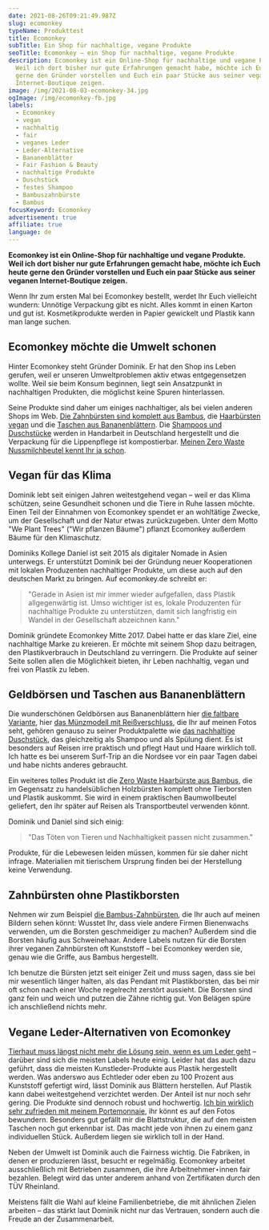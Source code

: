 ```yaml
---
date: 2021-08-26T09:21:49.987Z
slug: ecomonkey
typeName: Produkttest
title: Ecomonkey
subTitle: Ein Shop für nachhaltige, vegane Produkte
seoTitle: Ecomonkey – ein Shop für nachhaltige, vegane Produkte
description: Ecomonkey ist ein Online-Shop für nachhaltige und vegane Produkte.
  Weil ich dort bisher nur gute Erfahrungen gemacht habe, möchte ich Euch heute
  gerne den Gründer vorstellen und Euch ein paar Stücke aus seiner veganen
  Internet-Boutique zeigen.
image: /img/2021-08-03-ecomonkey-34.jpg
ogImage: /img/ecomonkey-fb.jpg
labels:
  - Ecomonkey
  - vegan
  - nachhaltig
  - fair
  - veganes Leder
  - Leder-Alternative
  - Bananenblätter
  - Fair Fashion & Beauty
  - nachhaltige Produkte
  - Duschstück
  - festes Shampoo
  - Bambuszahnbürste
  - Bambus
focusKeyword: Ecomonkey
advertisement: true
affiliate: true
language: de
---
```

**Ecomonkey ist ein Online-Shop für nachhaltige und vegane Produkte. Weil ich dort bisher nur gute Erfahrungen gemacht habe, möchte ich Euch heute gerne den Gründer vorstellen und Euch ein paar Stücke aus seiner veganen Internet-Boutique zeigen.**

Wenn Ihr zum ersten Mal bei Ecomonkey bestellt, werdet Ihr Euch vielleicht wundern: Unnötige Verpackung gibt es nicht. Alles kommt in einen Karton und gut ist. Kosmetikprodukte werden in Papier gewickelt und Plastik kann man lange suchen.

## Ecomonkey möchte die Umwelt schonen

Hinter Ecomonkey steht Gründer Dominik. Er hat den Shop ins Leben gerufen, weil er unseren Umweltproblemen aktiv etwas entgegensetzen wollte. Weil sie beim Konsum beginnen, liegt sein Ansatzpunkt in nachhaltigen Produkten, die möglichst keine Spuren hinterlassen.

Seine Produkte sind daher um einiges nachhaltiger, als bei vielen anderen Shops im Web. [Die Zahnbürsten sind komplett aus Bambus](https://t.adcell.com/p/click?promoId=261734&slotId=80259&param0=https%3A%2F%2Fwww.ecomonkey.de%2Fprodukt%2Fbambus-zahnbuerste-erwachsene%2F), die [Haarbürsten vegan](https://t.adcell.com/p/click?promoId=261734&slotId=80259&param0=https%3A%2F%2Fwww.ecomonkey.de%2Fprodukt%2Fnachhaltige-bambus-haarbuerste%2F) und die [Taschen aus Bananenblättern](https://t.adcell.com/p/click?promoId=261734&slotId=80259&param0=https%3A%2F%2Fwww.ecomonkey.de%2Fprodukt%2Fclutch-umhaengetasche-aus-echten-bananenblaettern-veganes-kunstleder-oekologisch-nachhaltig-fair-produziert%2F). Die [Shampoos und Duschstücke](https://t.adcell.com/p/click?promoId=261734&slotId=80259&param0=https%3A%2F%2Fwww.ecomonkey.de%2Fprodukt%2Fshampoo-duschstueck-brennnessel-rosmarin%2F) werden in Handarbeit in Deutschland hergestellt und die Verpackung für die Lippenpflege ist kompostierbar. [Meinen Zero Waste Nussmilchbeutel kennt Ihr ja schon](/2021/08/hafermilch-selber-machen/).

## Vegan für das Klima

Dominik lebt seit einigen Jahren weitestgehend vegan – weil er das Klima schützen, seine Gesundheit schonen und die Tiere in Ruhe lassen möchte. Einen Teil der Einnahmen von Ecomonkey spendet er an wohltätige Zwecke, um der Gesellschaft und der Natur etwas zurückzugeben. Unter dem Motto "We Plant Trees" ("Wir pflanzen Bäume") pflanzt Ecomonkey außerdem Bäume für den Klimaschutz.

Dominiks Kollege Daniel ist seit 2015 als digitaler Nomade in Asien unterwegs. Er unterstützt Dominik bei der Gründung neuer Kooperationen mit lokalen Produzenten nachhaltiger Produkte, um diese auch auf den deutschen Markt zu bringen. Auf ecomonkey.de schreibt er:

> "Gerade in Asien ist mir immer wieder aufgefallen, dass Plastik allgegenwärtig ist. Umso wichtiger ist es, lokale Produzenten für nachhaltige Produkte zu unterstützen, damit sich langfristig ein Wandel in der Gesellschaft abzeichnen kann."

Dominik gründete Ecomonkey Mitte 2017. Dabei hatte er das klare Ziel, eine nachhaltige Marke zu kreieren. Er möchte mit seinem Shop dazu beitragen, den Plastikverbrauch in Deutschland zu verringern. Die Produkte auf seiner Seite sollen allen die Möglichkeit bieten, ihr Leben nachhaltig, vegan und frei von Plastik zu leben.

## Geldbörsen und Taschen aus Bananenblättern

Die wunderschönen Geldbörsen aus Bananenblättern hier [die faltbare Variante](https://t.adcell.com/p/click?promoId=261734&slotId=80259&param0=https%3A%2F%2Fwww.ecomonkey.de%2Fprodukt%2Fgeldboerse-vegan-aus-echten-blaettern-in-schwarz%2F), hier [das Münzmodell mit Reißverschluss](https://t.adcell.com/p/click?promoId=261734&slotId=80259&param0=https%3A%2F%2Fwww.ecomonkey.de%2Fprodukt%2Fmuenzportemonnaie-vegan-aus-echten-blaettern-in-gruen%2F), die Ihr auf meinen Fotos seht, gehören genauso zu seiner Produktpalette wie [das nachhaltige Duschstück](https://t.adcell.com/p/click?promoId=261734&slotId=80259&param0=https%3A%2F%2Fwww.ecomonkey.de%2Fprodukt%2Fshampoo-duschstueck-brennnessel-rosmarin%2F), das gleichzeitig als Shampoo und als Spülung dient. Es ist besonders auf Reisen irre praktisch und pflegt Haut und Haare wirklich toll. Ich hatte es bei unserem Surf-Trip an die Nordsee vor ein paar Tagen dabei und habe nichts anderes gebraucht. 

<Gallery name="ecomonkey-shop-1" />

Ein weiteres tolles Produkt ist die [Zero Waste Haarbürste aus Bambus](https://t.adcell.com/p/click?promoId=261734&slotId=80259&param0=https%3A%2F%2Fwww.ecomonkey.de%2Fprodukt%2Fnachhaltige-bambus-haarbuerste%2F), die im Gegensatz zu handelsüblichen Holzbürsten komplett ohne Tierborsten und Plastik auskommt. Sie wird in einem praktischen Baumwollbeutel geliefert, den ihr später auf Reisen als Transportbeutel verwenden könnt.

Dominik und Daniel sind sich einig:

> "Das Töten von Tieren und Nachhaltigkeit passen nicht zusammen."

Produkte, für die Lebewesen leiden müssen, kommen für sie daher nicht infrage. Materialien mit tierischem Ursprung finden bei der Herstellung keine Verwendung.

## Zahnbürsten ohne Plastikborsten

Nehmen wir zum Beispiel [die Bambus-Zahnbürsten](https://t.adcell.com/p/click?promoId=261734&slotId=80259&param0=https%3A%2F%2Fwww.ecomonkey.de%2Fprodukt%2Fbambus-zahnbuerste-erwachsene%2F), die Ihr auch auf meinen Bildern sehen könnt: Wusstet Ihr, dass viele andere Firmen Bienenwachs verwenden, um die Borsten geschmeidiger zu machen? Außerdem sind die Borsten häufig aus Schweinehaar. Andere Labels nutzen für die Borsten ihrer veganen Zahnbürsten oft Kunststoff – bei Ecomonkey werden sie, genau wie die Griffe, aus Bambus hergestellt.

Ich benutze die Bürsten jetzt seit einiger Zeit und muss sagen, dass sie bei mir wesentlich länger halten, als das Pendant mit Plastikborsten, das bei mir oft schon nach einer Woche regelrecht zerstört aussieht. Die Borsten sind ganz fein und weich und putzen die Zähne richtig gut. Von Belägen spüre ich anschließend nichts mehr.

## Vegane Leder-Alternativen von Ecomonkey

[Tierhaut muss längst nicht mehr die Lösung sein, wenn es um Leder geht](/2020/07/leder-pelz/) – darüber sind sich die meisten Labels heute einig. Leider hat das auch dazu geführt, dass die meisten Kunstleder-Produkte aus Plastik hergestellt werden. Was anderswo aus Echtleder oder eben zu 100 Prozent aus Kunststoff gefertigt wird,  lässt Dominik aus Blättern herstellen. Auf Plastik kann dabei weitestgehend verzichtet werden. Der Anteil ist nur noch sehr gering. Die Produkte sind dennoch robust und hochwertig. [Ich bin wirklich sehr zufrieden mit meinem Portemonnaie](https://t.adcell.com/p/click?promoId=261734&slotId=80259&param0=https%3A%2F%2Fwww.ecomonkey.de%2Fprodukt%2Fgeldboerse-vegan-aus-echten-blaettern-in-schwarz%2F), ihr könnt es auf den Fotos bewundern. Besonders gut gefällt mir die Blattstruktur, die auf den meisten Taschen noch gut erkennbar ist. Das macht jede von ihnen zu einem ganz individuellen Stück. Außerdem liegen sie wirklich toll in der Hand.

Neben der Umwelt ist Dominik auch die Fairness wichtig. Die Fabriken, in denen er produzieren lässt, besucht er regelmäßig. Ecomonkey arbeitet ausschließlich mit Betrieben zusammen, die ihre Arbeitnehmer⋆innen fair bezahlen. Belegt wird das unter anderem anhand von Zertifikaten durch den TÜV Rheinland.

Meistens fällt die Wahl auf kleine Familienbetriebe, die mit ähnlichen Zielen arbeiten – das stärkt laut Dominik nicht nur das Vertrauen, sondern auch die Freude an der Zusammenarbeit.

<Gallery name="ecomonkey-shop-2" />
